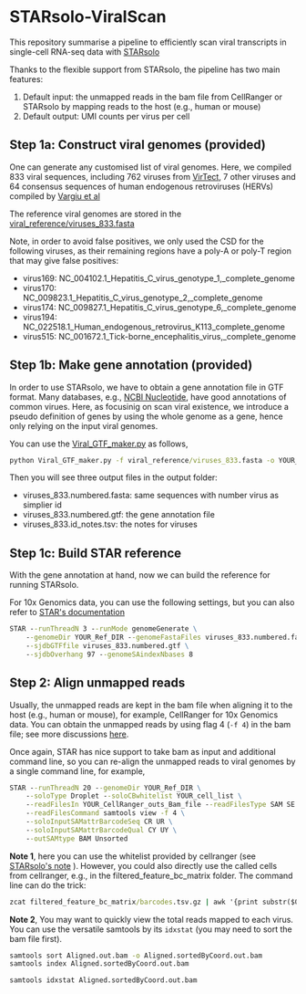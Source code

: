# STARsolo-ViralScan

This repository summarise a pipeline to efficiently scan viral transcripts in 
single-cell RNA-seq data with 
[STARsolo](https://github.com/alexdobin/STAR/blob/master/docs/STARsolo.md)

Thanks to the flexible support from STARsolo, the pipeline has two main 
features:

1. Default input: the unmapped reads in the bam file from CellRanger or STARsolo
   by mapping reads to the host (e.g., human or mouse)
2. Default output: UMI counts per virus per cell


## Step 1a: Construct viral genomes (provided)

One can generate any customised list of viral genomes. 
Here, we compiled 833 viral sequences, including 762 viruses from 
[VirTect](https://github.com/WGLab/VirTect),
7 other viruses and 64 consensus sequences of human endogenous retroviruses 
(HERVs) compiled by 
[Vargiu et al](https://retrovirology.biomedcentral.com/articles/10.1186/s12977-015-0232-y)

The reference viral genomes are stored in the 
[viral_reference/viruses_833.fasta](./viral_reference/viruses_833.fasta)

Note, in order to avoid false positives, we only used the CSD for the following
viruses, as their remaining regions have a poly-A or poly-T region that may 
give false positives:
* virus169: NC_004102.1_Hepatitis_C_virus_genotype_1,_complete_genome 
* virus170: NC_009823.1_Hepatitis_C_virus_genotype_2,_complete_genome
* virus174: NC_009827.1_Hepatitis_C_virus_genotype_6,_complete_genome
* virus194: NC_022518.1_Human_endogenous_retrovirus_K113_complete_genome
* virus515: NC_001672.1_Tick-borne_encephalitis_virus,_complete_genome


## Step 1b: Make gene annotation (provided)

In order to use STARsolo, we have to obtain a gene annotation file in GTF 
format. Many databases, e.g., 
[NCBI Nucleotide](https://www.ncbi.nlm.nih.gov/nuccore), have good annotations 
of common virues. Here, as focusinig on scan viral existence, we introduce a 
pseudo definition of genes by using the whole genome as a gene, hence only 
relying on the input viral genomes.

You can use the [Viral_GTF_maker.py](./Viral_GTF_maker.py) as follows,

```bat
python Viral_GTF_maker.py -f viral_reference/viruses_833.fasta -o YOUR_OUTPUT_DIRECTORY
```

Then you will see three output files in the output folder:
* viruses_833.numbered.fasta: same sequences with number virus as simplier id
* viruses_833.numbered.gtf: the gene annotation file
* viruses_833.id_notes.tsv: the notes for viruses


## Step 1c: Build STAR reference

With the gene annotation at hand, now we can build the reference for running 
STARsolo.

For 10x Genomics data, you can use the following settings, but you can also 
refer to 
[STAR's documentation](https://github.com/alexdobin/STAR/blob/master/doc/STARmanual.pdf)


```bat
STAR --runThreadN 3 --runMode genomeGenerate \
    --genomeDir YOUR_Ref_DIR --genomeFastaFiles viruses_833.numbered.fasta \
    --sjdbGTFfile viruses_833.numbered.gtf \
    --sjdbOverhang 97 --genomeSAindexNbases 8
```


## Step 2: Align unmapped reads
Usually, the unmapped reads are kept in the bam file when aligning it to the 
host (e.g., human or mouse), for example, CellRanger for 10x Genomics data.
You can obtain the unmapped reads by using flag 4 (``-f 4``) in the bam file; 
see more discussions 
[here](https://kb.10xgenomics.com/hc/en-us/articles/360004689632).

Once again, STAR has nice support to take bam as input and additional command 
line, so you can re-align the unmapped reads to viral genomes by a single 
command line, for example,


```bat
STAR --runThreadN 20 --genomeDir YOUR_Ref_DIR \
    --soloType Droplet --soloCBwhitelist YOUR_cell_list \
    --readFilesIn YOUR_CellRanger_outs_Bam_file --readFilesType SAM SE \
    --readFilesCommand samtools view -f 4 \
    --soloInputSAMattrBarcodeSeq CR UR \
    --soloInputSAMattrBarcodeQual CY UY \
    --outSAMtype BAM Unsorted 
```

**Note 1**, here you can use the whitelist provided by cellranger (see 
[STARsolo's note](https://github.com/alexdobin/STAR/blob/master/docs/STARsolo.md)
). However, you could also directly use the called cells from cellranger, e.g.,
in the filtered_feature_bc_matrix folder. The command line can do the trick:

```bat
zcat filtered_feature_bc_matrix/barcodes.tsv.gz | awk '{print substr($0, 1, length($0)-2)}' > YOUR_cell_list
```

**Note 2**, You may want to quickly view the total reads mapped to each virus. 
You can use the versatile samtools by its ``idxstat`` (you may need to sort the 
bam file first).

```bat
samtools sort Aligned.out.bam -o Aligned.sortedByCoord.out.bam
samtools index Aligned.sortedByCoord.out.bam

samtools idxstat Aligned.sortedByCoord.out.bam
```

